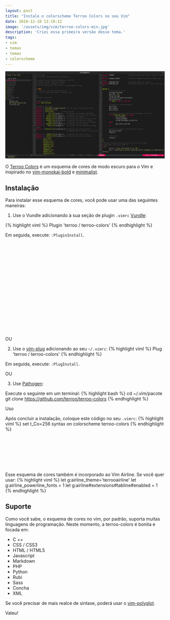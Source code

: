 ```yaml
---
layout: post
title: "Instale o colorscheme Terroo Colors no seu Vim"
date: 2019-12-10 13:19:12
image: '/assets/img/vim/terroo-colors-min.jpg'
description: 'Criei essa primeira versão desse tema.'
tags:
- vim
- temas
- temas
- colorscheme
---
```


![Instale o colorscheme Terroo Colors no seu Vim](/assets/img/vim/terroo-colors-min.jpg)

O [Terroo Colors](https://github.com/terroo/terroo-colors) é um esquema de cores de modo escuro para o Vim e inspirado no [vim-monokai-bold](https://github.com/Mcmartelle/vim-monokai-bold) e [minimalist](https://github.com/dikiaap/minimalist).

## Instalação

Para instalar esse esquema de cores, você pode usar uma das seguintes maneiras:

1. Use o Vundle adicionando à sua seção de plugin `.vimrc` [Vundle](https://github.com/VundleVim/Vundle.vim#quick-start):

{% highlight viml %}
Plugin 'terroo / terroo-colors'
{% endhighlight %}

Em seguida, execute: `:PluginInstall`.

<!-- QUADRADO -->
<script async src="//pagead2.googlesyndication.com/pagead/js/adsbygoogle.js"></script>
<ins class="adsbygoogle"
style="display:inline-block;width:336px;height:280px"
data-ad-client="ca-pub-2838251107855362"
data-ad-slot="5351066970"></ins>
<script>
(adsbygoogle = window.adsbygoogle || []).push({});
</script>

OU

2. Use o [vim-plug](https://github.com/junegunn/vim-plug#installation) adicionando ao seu `~/.vimrc`:
{% highlight viml %}
Plug 'terroo / terroo-colors'
{% endhighlight %}

Em seguida, execute: `:PlugInstall`.

OU

3. Use [Pathogen](https://github.com/tpope/vim-pathogen#installation):

Execute o seguinte em um terminal:
{% highlight bash %}
cd ~/.vim/pacote
git clone https://github.com/terroo/terroo-colors
{% endhighlight %}

Uso

Após concluir a instalação, coloque este código no seu `.vimrc`:
{% highlight viml %}
set t_Co=256
syntax on
colorscheme terroo-colors
{% endhighlight %}

<!-- MINI ANÚNCIO -->
<script async src="//pagead2.googlesyndication.com/pagead/js/adsbygoogle.js"></script>
<!-- Games Root -->
<ins class="adsbygoogle"
style="display:inline-block;width:730px;height:95px"
data-ad-client="ca-pub-2838251107855362"
data-ad-slot="5351066970"></ins>
<script>
(adsbygoogle = window.adsbygoogle || []).push({});
</script>

Esse esquema de cores também é incorporado ao Vim Airline. Se você quer usar:
{% highlight viml %}
let g:airline_theme='terrooairline'
let g:airline_powerline_fonts = 1
let g:airline#extensions#tabline#enabled = 1    
{% endhighlight %}

## Suporte

Como você sabe, o esquema de cores no vim, por padrão, suporta muitas linguagens de programação. Neste momento, a terroo-colors é bonita e focada em:
+ C ++
+ CSS / CSS3
+ HTML / HTML5
+ Javascript
+ Markdown
+ PHP
+ Python
+ Rubi
+ Sass
+ Concha
+ XML

Se você precisar de mais realce de sintaxe, poderá usar o [vim-polyglot](https://github.com/sheerun/vim-polyglot).

Valeu!
